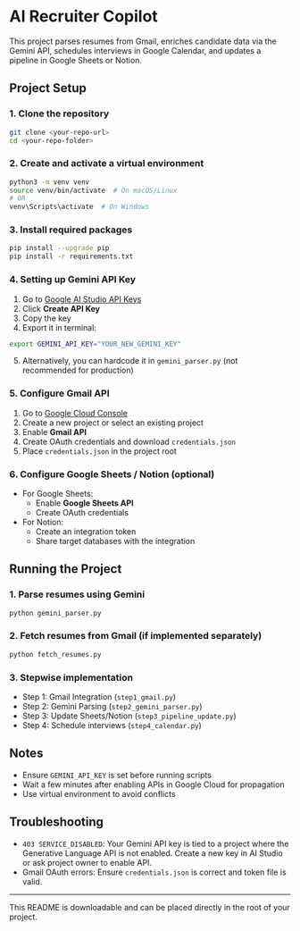 # AI Recruiter Copilot

This project parses resumes from Gmail, enriches candidate data via the Gemini API, schedules interviews in Google Calendar, and updates a pipeline in Google Sheets or Notion.

## Project Setup

### 1. Clone the repository
```bash
git clone <your-repo-url>
cd <your-repo-folder>
```

### 2. Create and activate a virtual environment
```bash
python3 -m venv venv
source venv/bin/activate  # On macOS/Linux
# OR
venv\Scripts\activate  # On Windows
```

### 3. Install required packages
```bash
pip install --upgrade pip
pip install -r requirements.txt
```

### 4. Setting up Gemini API Key
1. Go to [Google AI Studio API Keys](https://aistudio.google.com/app/apikey)
2. Click **Create API Key**
3. Copy the key
4. Export it in terminal:
```bash
export GEMINI_API_KEY="YOUR_NEW_GEMINI_KEY"
```
5. Alternatively, you can hardcode it in `gemini_parser.py` (not recommended for production)

### 5. Configure Gmail API
1. Go to [Google Cloud Console](https://console.cloud.google.com/)
2. Create a new project or select an existing project
3. Enable **Gmail API**
4. Create OAuth credentials and download `credentials.json`
5. Place `credentials.json` in the project root

### 6. Configure Google Sheets / Notion (optional)
- For Google Sheets:
  - Enable **Google Sheets API**
  - Create OAuth credentials
- For Notion:
  - Create an integration token
  - Share target databases with the integration

## Running the Project

### 1. Parse resumes using Gemini
```bash
python gemini_parser.py
```

### 2. Fetch resumes from Gmail (if implemented separately)
```bash
python fetch_resumes.py
```

### 3. Stepwise implementation
- Step 1: Gmail Integration (`step1_gmail.py`)
- Step 2: Gemini Parsing (`step2_gemini_parser.py`)
- Step 3: Update Sheets/Notion (`step3_pipeline_update.py`)
- Step 4: Schedule interviews (`step4_calendar.py`)

## Notes
- Ensure `GEMINI_API_KEY` is set before running scripts
- Wait a few minutes after enabling APIs in Google Cloud for propagation
- Use virtual environment to avoid conflicts

## Troubleshooting
- `403 SERVICE_DISABLED`: Your Gemini API key is tied to a project where the Generative Language API is not enabled. Create a new key in AI Studio or ask project owner to enable API.
- Gmail OAuth errors: Ensure `credentials.json` is correct and token file is valid.

---
This README is downloadable and can be placed directly in the root of your project.

